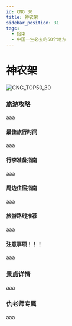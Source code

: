 ```yaml
---
id: CNG_30
title: 神农架
sidebar_position: 31
tags:
  - 拾柒
  - 中国一生必去的50个地方
---
```


# 神农架

![CNG\_TOP50\_30](https://github.com/AzraelQAQ/my-docusaurus-site/blob/master/img/love/CNG\_TOP50/30.png)

### 旅游攻略

aaa

#### 最佳旅行时间

aaa

#### 行李准备指南

aaa

#### 周边住宿指南

aaa

#### 旅游路线推荐

aaa

#### 注意事项！！！

aaa

### 景点详情

aaa

### 仇老师专属

aaa
